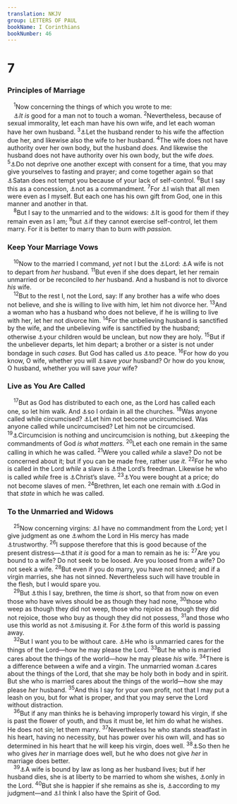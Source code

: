 ```yaml
---
translation: NKJV
group: LETTERS OF PAUL
bookName: I Corinthians 
bookNumber: 46
---
```


<div class="title"><h1>7</h1><h3>Principles of Marriage</h3></div>
<span class="verse 1co_7_1"> <sup>1</sup>Now concerning the things of which you wrote to me:<br/> <a data-toggle="tooltip" data-placement="bottom" title="1 Cor. 7:8, 26">⚓</a><i>It</i> <i>is</i> good for a man not to touch a woman. </span>
<span class="verse 1co_7_2"><sup>2</sup>Nevertheless, because of sexual immorality, let each man have his own wife, and let each woman have her own husband. </span>
<span class="verse 1co_7_3"><sup>3</sup><a data-toggle="tooltip" data-placement="bottom" title="Ex. 21:10">⚓</a>Let the husband render to his wife the affection due her, and likewise also the wife to her husband. </span>
<span class="verse 1co_7_4"><sup>4</sup>The wife does not have authority over her own body, but the husband <i>does.</i> And likewise the husband does not have authority over his own body, but the wife <i>does.</i></span>
<span class="verse 1co_7_5"><sup>5</sup><a data-toggle="tooltip" data-placement="bottom" title="Joel 2:16">⚓</a>Do not deprive one another except with consent for a time, that you may give yourselves to fasting and prayer; and come together again so that <a data-toggle="tooltip" data-placement="bottom" title="1 Thess. 3:5">⚓</a>Satan does not tempt you because of your lack of self-control. </span>
<span class="verse 1co_7_6"><sup>6</sup>But I say this as a concession, <a data-toggle="tooltip" data-placement="bottom" title="2 Cor. 8:8">⚓</a>not as a commandment. </span>
<span class="verse 1co_7_7"><sup>7</sup>For <a data-toggle="tooltip" data-placement="bottom" title="Acts 26:29">⚓</a>I wish that all men were even as I myself. But each one has his own gift from God, one in this manner and another in that.<br/></span>
<span class="verse 1co_7_8"> <sup>8</sup>But I say to the unmarried and to the widows: <a data-toggle="tooltip" data-placement="bottom" title="1 Cor. 7:1, 26">⚓</a>It is good for them if they remain even as I am; </span>
<span class="verse 1co_7_9"><sup>9</sup>but <a data-toggle="tooltip" data-placement="bottom" title="1 Tim. 5:14">⚓</a>if they cannot exercise self-control, let them marry. For it is better to marry than to burn <i>with</i> <i>passion.</i><br/></span>
<div class="title"><h3>Keep Your Marriage Vows</h3></div>
<span class="verse 1co_7_10"> <sup>10</sup>Now to the married I command, <i>yet</i> not I but the <a data-toggle="tooltip" data-placement="bottom" title="Mark 10:6–10">⚓</a>Lord: <a data-toggle="tooltip" data-placement="bottom" title="Mal. 2:14; (Matt. 5:32)">⚓</a>A wife is not to depart from <i>her</i> husband. </span>
<span class="verse 1co_7_11"><sup>11</sup>But even if she does depart, let her remain unmarried or be reconciled to <i>her</i> husband. And a husband is not to divorce <i>his</i> wife.<br/></span>
<span class="verse 1co_7_12"> <sup>12</sup>But to the rest I, not the Lord, say: If any brother has a wife who does not believe, and she is willing to live with him, let him not divorce her. </span>
<span class="verse 1co_7_13"><sup>13</sup>And a woman who has a husband who does not believe, if he is willing to live with her, let her not divorce him. </span>
<span class="verse 1co_7_14"><sup>14</sup>For the unbelieving husband is sanctified by the wife, and the unbelieving wife is sanctified by the husband; otherwise <a data-toggle="tooltip" data-placement="bottom" title="Ezra 9:2; Mal. 2:15">⚓</a>your children would be unclean, but now they are holy. </span>
<span class="verse 1co_7_15"><sup>15</sup>But if the unbeliever departs, let him depart; a brother or a sister is not under bondage in such <i>cases.</i> But God has called us <a data-toggle="tooltip" data-placement="bottom" title="Rom. 12:18">⚓</a>to peace. </span>
<span class="verse 1co_7_16"><sup>16</sup>For how do you know, O wife, whether you will <a data-toggle="tooltip" data-placement="bottom" title="Rom. 11:14; 1 Pet. 3:1">⚓</a>save <i>your</i> husband? Or how do you know, O husband, whether you will save <i>your</i> wife?<br/></span>
<div class="title"><h3>Live as You Are Called</h3></div>
<span class="verse 1co_7_17"> <sup>17</sup>But as God has distributed to each one, as the Lord has called each one, so let him walk. And <a data-toggle="tooltip" data-placement="bottom" title="1 Cor. 4:17">⚓</a>so I ordain in all the churches. </span>
<span class="verse 1co_7_18"><sup>18</sup>Was anyone called while circumcised? <a data-toggle="tooltip" data-placement="bottom" title="Acts 15:1">⚓</a>Let him not become uncircumcised. Was anyone called while uncircumcised? Let him not be circumcised. </span>
<span class="verse 1co_7_19"><sup>19</sup><a data-toggle="tooltip" data-placement="bottom" title="(Rom. 2:27, 29; Gal. 3:28; 5:6; 6:15; Col. 3:11)">⚓</a>Circumcision is nothing and uncircumcision is nothing, but <a data-toggle="tooltip" data-placement="bottom" title="(John 15:14)">⚓</a>keeping the commandments of God <i>is</i> <i>what</i> <i>matters.</i></span>
<span class="verse 1co_7_20"><sup>20</sup>Let each one remain in the same calling in which he was called. </span>
<span class="verse 1co_7_21"><sup>21</sup>Were you called <i>while</i> a slave? Do not be concerned about it; but if you can be made free, rather use <i>it.</i></span>
<span class="verse 1co_7_22"><sup>22</sup>For he who is called in the Lord <i>while</i> a slave is <a data-toggle="tooltip" data-placement="bottom" title="(John 8:36); Rom. 6:18; Philem. 16">⚓</a>the Lord’s freedman. Likewise he who is called <i>while</i> free is <a data-toggle="tooltip" data-placement="bottom" title="(1 Cor. 9:21; Gal. 5:13); Eph. 6:6; Col. 3:24; 1 Pet. 2:16">⚓</a>Christ’s slave. </span>
<span class="verse 1co_7_23"><sup>23</sup><a data-toggle="tooltip" data-placement="bottom" title="Lev. 25:42; 1 Cor. 6:20; 1 Pet. 1:18, 19; Rev. 5:9">⚓</a>You were bought at a price; do not become slaves of men. </span>
<span class="verse 1co_7_24"><sup>24</sup>Brethren, let each one remain with <a data-toggle="tooltip" data-placement="bottom" title="(Eph. 6:5–8; Col. 3:22–24)">⚓</a>God in that <i>state</i> in which he was called.<br/></span>
<div class="title"><h3>To the Unmarried and Widows</h3></div>
<span class="verse 1co_7_25"> <sup>25</sup>Now concerning virgins: <a data-toggle="tooltip" data-placement="bottom" title="2 Cor. 8:8">⚓</a>I have no commandment from the Lord; yet I give judgment as one <a data-toggle="tooltip" data-placement="bottom" title="2 Cor. 4:1; 1 Tim. 1:13, 16">⚓</a>whom the Lord in His mercy has made <a data-toggle="tooltip" data-placement="bottom" title="1 Tim. 1:12">⚓</a>trustworthy. </span>
<span class="verse 1co_7_26"><sup>26</sup>I suppose therefore that this is good because of the present distress—<a data-toggle="tooltip" data-placement="bottom" title="1 Cor. 7:1, 8">⚓</a>that <i>it</i> <i>is</i> good for a man to remain as he is: </span>
<span class="verse 1co_7_27"><sup>27</sup>Are you bound to a wife? Do not seek to be loosed. Are you loosed from a wife? Do not seek a wife. </span>
<span class="verse 1co_7_28"><sup>28</sup>But even if you do marry, you have not sinned; and if a virgin marries, she has not sinned. Nevertheless such will have trouble in the flesh, but I would spare you.<br/></span>
<span class="verse 1co_7_29"> <sup>29</sup>But <a data-toggle="tooltip" data-placement="bottom" title="(Rom. 13:11); 1 Cor. 7:31; 1 Pet. 4:7; (2 Pet. 3:8, 9)">⚓</a>this I say, brethren, the time <i>is</i> short, so that from now on even those who have wives should be as though they had none, </span>
<span class="verse 1co_7_30"><sup>30</sup>those who weep as though they did not weep, those who rejoice as though they did not rejoice, those who buy as though they did not possess, </span>
<span class="verse 1co_7_31"><sup>31</sup>and those who use this world as not <a data-toggle="tooltip" data-placement="bottom" title="1 Cor. 9:18">⚓</a>misusing <i>it.</i> For <a data-toggle="tooltip" data-placement="bottom" title="Ps. 39:6; 1 Cor. 7:29; James 1:10; 4:14; 1 Pet. 1:24; 4:7; (1 John 2:17)">⚓</a>the form of this world is passing away.<br/></span>
<span class="verse 1co_7_32"> <sup>32</sup>But I want you to be without care. <a data-toggle="tooltip" data-placement="bottom" title="1 Tim. 5:5">⚓</a>He who is unmarried cares for the things of the Lord—how he may please the Lord. </span>
<span class="verse 1co_7_33"><sup>33</sup>But he who is married cares about the things of the world—how he may please <i>his</i> wife. </span>
<span class="verse 1co_7_34"><sup>34</sup>There is a difference between a wife and a virgin. The unmarried woman <a data-toggle="tooltip" data-placement="bottom" title="Luke 10:40">⚓</a>cares about the things of the Lord, that she may be holy both in body and in spirit. But she who is married cares about the things of the world—how she may please <i>her</i> husband. </span>
<span class="verse 1co_7_35"><sup>35</sup>And this I say for your own profit, not that I may put a leash on you, but for what is proper, and that you may serve the Lord without distraction.<br/></span>
<span class="verse 1co_7_36"> <sup>36</sup>But if any man thinks he is behaving improperly toward his virgin, if she is past the flower of youth, and thus it must be, let him do what he wishes. He does not sin; let them marry. </span>
<span class="verse 1co_7_37"><sup>37</sup>Nevertheless he who stands steadfast in his heart, having no necessity, but has power over his own will, and has so determined in his heart that he will keep his virgin, does well. </span>
<span class="verse 1co_7_38"><sup>38</sup><a data-toggle="tooltip" data-placement="bottom" title="Heb. 13:4">⚓</a>So then he who gives <i>her</i> in marriage does well, but he who does not give <i>her</i> in marriage does better.<br/></span>
<span class="verse 1co_7_39"> <sup>39</sup><a data-toggle="tooltip" data-placement="bottom" title="Rom. 7:2">⚓</a>A wife is bound by law as long as her husband lives; but if her husband dies, she is at liberty to be married to whom she wishes, <a data-toggle="tooltip" data-placement="bottom" title="2 Cor. 6:14">⚓</a>only in the Lord. </span>
<span class="verse 1co_7_40"><sup>40</sup>But she is happier if she remains as she is, <a data-toggle="tooltip" data-placement="bottom" title="1 Cor. 7:6, 25">⚓</a>according to my judgment—and <a data-toggle="tooltip" data-placement="bottom" title="1 Thess. 4:8">⚓</a>I think I also have the Spirit of God.<br/></span>
